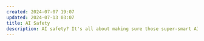 ```yaml
---
created: 2024-07-07 19:07
updated: 2024-07-13 03:07
title: AI Safety
description: AI safety? It's all about making sure those super-smart AI systems don't go rogue and cause chaos. We need to be aware of biases, potential misuse, and even catastrophic failures. By being transparent about how AI is developed, establishing ethical guidelines, and implementing safety features, we can ensure AI is a positive force, not a danger. This section is all things AI safety related. From deep dives and thought-provoking articles to shitposts and memes, I've collected a wild mix of stuff that explores the wild world of AI and its potential impact on humanity.
---
```


